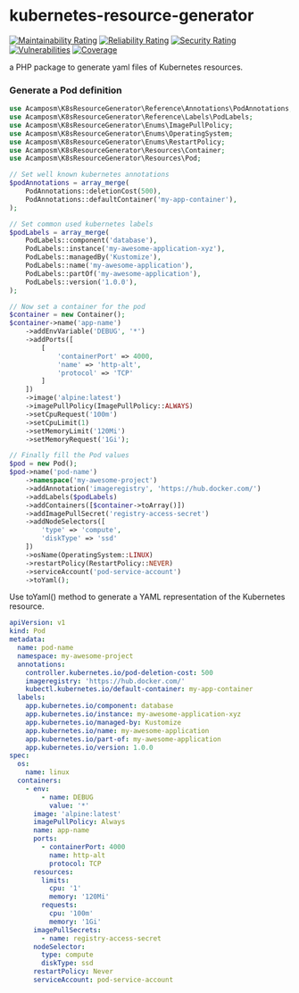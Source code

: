 # kubernetes-resource-generator
[![Maintainability Rating](https://sonarcloud.io/api/project_badges/measure?project=angelcamposm_kubernetes-resource-generator&metric=sqale_rating)](https://sonarcloud.io/summary/new_code?id=angelcamposm_kubernetes-resource-generator)
[![Reliability Rating](https://sonarcloud.io/api/project_badges/measure?project=angelcamposm_kubernetes-resource-generator&metric=reliability_rating)](https://sonarcloud.io/summary/new_code?id=angelcamposm_kubernetes-resource-generator)
[![Security Rating](https://sonarcloud.io/api/project_badges/measure?project=angelcamposm_kubernetes-resource-generator&metric=security_rating)](https://sonarcloud.io/summary/new_code?id=angelcamposm_kubernetes-resource-generator)
[![Vulnerabilities](https://sonarcloud.io/api/project_badges/measure?project=angelcamposm_kubernetes-resource-generator&metric=vulnerabilities)](https://sonarcloud.io/summary/new_code?id=angelcamposm_kubernetes-resource-generator)
[![Coverage](https://sonarcloud.io/api/project_badges/measure?project=angelcamposm_kubernetes-resource-generator&metric=coverage)](https://sonarcloud.io/summary/new_code?id=angelcamposm_kubernetes-resource-generator)

a PHP package to generate yaml files of Kubernetes resources.

### Generate a Pod definition

```php
use Acamposm\K8sResourceGenerator\Reference\Annotations\PodAnnotations;
use Acamposm\K8sResourceGenerator\Reference\Labels\PodLabels;
use Acamposm\K8sResourceGenerator\Enums\ImagePullPolicy;
use Acamposm\K8sResourceGenerator\Enums\OperatingSystem;
use Acamposm\K8sResourceGenerator\Enums\RestartPolicy;
use Acamposm\K8sResourceGenerator\Resources\Container;
use Acamposm\K8sResourceGenerator\Resources\Pod;

// Set well known kubernetes annotations
$podAnnotations = array_merge(
    PodAnnotations::deletionCost(500),
    PodAnnotations::defaultContainer('my-app-container'),
);

// Set common used kubernetes labels
$podLabels = array_merge(
    PodLabels::component('database'),
    PodLabels::instance('my-awesome-application-xyz'),
    PodLabels::managedBy('Kustomize'),
    PodLabels::name('my-awesome-application'),
    PodLabels::partOf('my-awesome-application'),
    PodLabels::version('1.0.0'),
);

// Now set a container for the pod
$container = new Container();
$container->name('app-name')
    ->addEnvVariable('DEBUG', '*')
    ->addPorts([
        [
            'containerPort' => 4000,
            'name' => 'http-alt',
            'protocol' => 'TCP'
        ]
    ])
    ->image('alpine:latest')
    ->imagePullPolicy(ImagePullPolicy::ALWAYS)
    ->setCpuRequest('100m')
    ->setCpuLimit(1)
    ->setMemoryLimit('120Mi')
    ->setMemoryRequest('1Gi');

// Finally fill the Pod values 
$pod = new Pod();
$pod->name('pod-name')
    ->namespace('my-awesome-project')
    ->addAnnotation('imageregistry', 'https://hub.docker.com/')
    ->addLabels($podLabels)
    ->addContainers([$container->toArray()])
    ->addImagePullSecret('registry-access-secret')
    ->addNodeSelectors([
        'type' => 'compute',
        'diskType' => 'ssd'
    ])
    ->osName(OperatingSystem::LINUX)
    ->restartPolicy(RestartPolicy::NEVER)
    ->serviceAccount('pod-service-account')
    ->toYaml();
```

Use toYaml() method to generate a YAML representation of the Kubernetes resource.

```yaml
apiVersion: v1
kind: Pod
metadata:
  name: pod-name
  namespace: my-awesome-project
  annotations:
    controller.kubernetes.io/pod-deletion-cost: 500
    imageregistry: 'https://hub.docker.com/'
    kubectl.kubernetes.io/default-container: my-app-container
  labels:
    app.kubernetes.io/component: database
    app.kubernetes.io/instance: my-awesome-application-xyz
    app.kubernetes.io/managed-by: Kustomize
    app.kubernetes.io/name: my-awesome-application
    app.kubernetes.io/part-of: my-awesome-application
    app.kubernetes.io/version: 1.0.0
spec:
  os:
    name: linux
  containers:
    - env:
        - name: DEBUG
          value: '*'
      image: 'alpine:latest'
      imagePullPolicy: Always
      name: app-name
      ports:
        - containerPort: 4000
          name: http-alt
          protocol: TCP
      resources:
        limits:
          cpu: '1'
          memory: '120Mi'
        requests:
          cpu: '100m'
          memory: '1Gi'
      imagePullSecrets:
        - name: registry-access-secret
      nodeSelector:
        type: compute
        diskType: ssd
      restartPolicy: Never
      serviceAccount: pod-service-account
```
